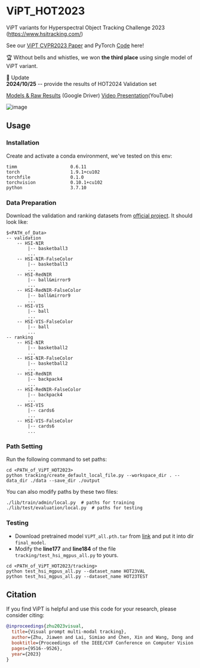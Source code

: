 # ViPT_HOT2023
ViPT variants for Hyperspectral Object Tracking Challenge 2023 (https://www.hsitracking.com/)  

See our [ViPT CVPR2023 Paper](https://openaccess.thecvf.com/content/CVPR2023/papers/Zhu_Visual_Prompt_Multi-Modal_Tracking_CVPR_2023_paper.pdf) and PyTorch [Code](https://github.com/jiawen-zhu/ViPT) here!  
  
:trophy: Without bells and whistles, we won **the third place** using single model of ViPT variant.

:rocket: Update  
**2024/10/25** -- provide the results of HOT2024 Validation set 

[Models & Raw Results](https://drive.google.com/drive/folders/1t8ZiPa7FVADhOA0cs0uWcQM-2hGZzRH3?usp=drive_link)
(Google Driver)  [Video Presentation](https://youtu.be/BfxQ6rIxjvU)(YouTube)

![image](https://github.com/laisimiao/ViPT_HOT2023/assets/37405764/7ca5faf6-e6de-431c-9a62-a55dd9eabac0)

## Usage
### Installation
Create and activate a conda environment, we've tested on this env:
```
timm                    0.6.11
torch                   1.9.1+cu102
torchfile               0.1.0
torchvision             0.10.1+cu102
python                  3.7.10
```

### Data Preparation
Download the validation and ranking datasets from [official project](https://www.hsitracking.com/contest/). It should look like:
```
$<PATH_of_Data>
-- validation
    -- HSI-NIR
        |-- basketball3
        ...
    -- HSI-NIR-FalseColor
        |-- basketball3
        ...
    -- HSI-RedNIR
        |-- ball&mirror9
        ...
    -- HSI-RedNIR-FalseColor
        |-- ball&mirror9
        ...
    -- HSI-VIS
        |-- ball
        ...
    -- HSI-VIS-FalseColor
        |-- ball
        ...
-- ranking
    -- HSI-NIR
        |-- basketball2
        ...
    -- HSI-NIR-FalseColor
        |-- basketball2
        ...
    -- HSI-RedNIR
        |-- backpack4
        ...
    -- HSI-RedNIR-FalseColor
        |-- backpack4
        ...
    -- HSI-VIS
        |-- cards6
        ...
    -- HSI-VIS-FalseColor
        |-- cards6
        ...
```

### Path Setting
Run the following command to set paths:
```
cd <PATH_of_ViPT_HOT2023>
python tracking/create_default_local_file.py --workspace_dir . --data_dir ./data --save_dir ./output
```
You can also modify paths by these two files:
```
./lib/train/admin/local.py  # paths for training
./lib/test/evaluation/local.py  # paths for testing
```

### Testing
- Download pretrained model `ViPT_all.pth.tar` from [link](https://drive.google.com/file/d/1ARMdEJjmrkOLOa0kIMGfqL3szK5kTOZX/view?usp=sharing) and put it into dir `final_model`.
- Modify the **line177** and **line184** of the file `tracking/test_hsi_mgpus_all.py` to yours.
```
cd <PATH_of_ViPT_HOT2023/tracking>
python test_hsi_mgpus_all.py --dataset_name HOT23VAL
python test_hsi_mgpus_all.py --dataset_name HOT23TEST
```

## Citation
If you find ViPT is helpful and use this code for your research, please consider citing:
```bibtex
@inproceedings{zhu2023visual,
  title={Visual prompt multi-modal tracking},
  author={Zhu, Jiawen and Lai, Simiao and Chen, Xin and Wang, Dong and Lu, Huchuan},
  booktitle={Proceedings of the IEEE/CVF Conference on Computer Vision and Pattern Recognition},
  pages={9516--9526},
  year={2023}
}
```
